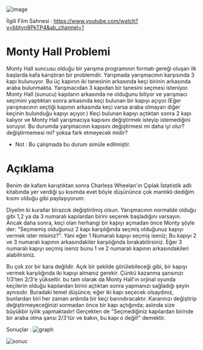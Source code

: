 ![image](https://user-images.githubusercontent.com/58151691/102946834-d9a19b80-44d2-11eb-8f4b-58d293392c94.png)

İlgili Film Sahnesi : https://www.youtube.com/watch?v=bbtyn8PkTP4&ab_channel=1 

# Monty Hall Problemi

 Monty Hall suncusu olduğu bir yarışma programının formatı gereği oluşan ilk başlarda kafa karıştıran bir problemdir. Yarışmada yarışmacının karşısında 3 kapı bulunuyor. Bu üç kapının iki tanesinin arkasında keçi birinin arkasında araba bulunmakta. Yarışmacıdan 3 kapıdan bir tanesini seçmesi isteniyor. Monty Hall (sunucu) kapıların arkasında ne olduğunu biliyor ve yarışmacı seçimini yaptıktan sonra arkasında keçi bulunan bir kapıyı açıyor.(Eğer yarışmacının seçtiği kapının arkasında keçi varsa araba olmayan diğer keçinin bulunduğu kapıyı açıyor.) Keçi bulunan kapıyı açtıktan sonra 2 kapı kalıyor ve Monty Hall yarışmacıya kapısını değiştirmek isteyip istemediğini soruyor. Bu durumda yarşmacının kapısını değiştirmesi mi daha iyi olur? değiştirmemesi mi? yoksa fark etmeyecek midir?
 
 - Not : Bu çalışmada bu durum simüle edilmiştir.
 
# Açıklama

 Benim de kafam karıştıktan sonra Charless Wheelan'ın Çıplak İstatistik adlı kitabında yer verdiği şu kısımda evet böyle düşününce çok mantıklı dediğim kısmı olduğu gibi paylaşıyorum:
 
 Diyelim ki kurallar birazcık değiştirilmiş olsun. Yarışmacının normalde olduğu gibi 1,2 ya da 3 numaralı kapılardan birini seçerek başladığını varsayın. Ancak daha sonra, keçi olan herhangi bir kapıyı açmadan önce Monty şöyle der: "Seçmemiş olduğunuz 2 kapı karşılığında seçmiş olduğunuz kapıyı vermek ister misiniz?". Yani eğer 1 Numaralı kapıyı seçmiş iseniz; Bu kapıyı 2 ve 3 numaralı kapının arkasındakiler karşılığında bırakabilirsiniz. Eğer 3 numaralı kapıyı seçmiş iseniz bunu 1 ve 2 numaralı kapının arkasındakileri alabilirsiniz. 
  
  Bu çok zor bir kara değildir. Açık bir şekilde görülebileceği gibi, bir kapıyı vermek karşılığında iki kapıyı almanız gerekir. Çünkü kazanma şansınızı 1/3'ten 2/3'e yükseltir. bu tam olarak da Monty Hall'ın orjinal oyunda keçilerin olduğu kapılardan birini açtıktan sonra yapmanızı sağladığı şeyin aynısıdır. Buradaki temel düşünce; eğer iki kapı seçecek olsaydınız, bunlardan biri her zaman ardında bir keçi barındıracaktır. Kararınızı değiştirip değiştirmeyeceğinizi sormadan önce bir kapı açtığında; aslında size büyükbir iyilik yapmaktadır! Gerçekten de "Seçmediğiniz kapılardan birinde bir araba olma şansı 2/3'tür ve bakın, bu kapı o değil!" demektir.
  
  Sonuçlar :
![graph](https://user-images.githubusercontent.com/58151691/102948575-4028b880-44d7-11eb-9f11-6677fe3b72a5.JPG)


![sonuc](https://user-images.githubusercontent.com/58151691/102948599-4fa80180-44d7-11eb-859e-2caff7767f9c.JPG)

 

